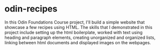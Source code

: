 # odin-recipes

In this Odin Foundations Course project, I'll build a simple website that showcase a few recipes using HTML. The skills that I demonstrated in this project include setting up the html boilerplate, worked with text using heading and paragraph elements, creating unorganized and organized lists, linking between html documents and displayed images on the webpages.
